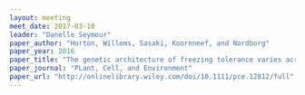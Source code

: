 ```yaml
---
layout: meeting
meet_date: 2017-03-10
leader: "Danelle Seymour"
paper_author: "Horton, Willems, Sasaki, Koornneef, and Nordborg"
paper_year: 2016
paper_title: "The genetic architecture of freezing tolerance varies across the range of <i>Arabidopsis thaliana</i>"
paper_journal: "PLant, Cell, and Environment"
paper_url: "http://onlinelibrary.wiley.com/doi/10.1111/pce.12812/full"
---
```

